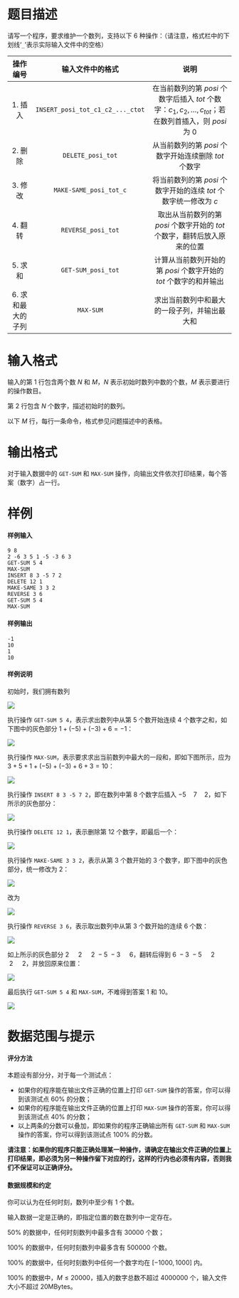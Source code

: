 
# 题目描述

请写一个程序，要求维护一个数列，支持以下 $6$ 种操作：（请注意，格式栏中的下划线‘`_`’表示实际输入文件中的空格）

|操作编号|输入文件中的格式|说明|
|:-:|:-:|:-:|
|$1.$ 插入|`INSERT_posi_tot_c1_c2_..._ctot`|在当前数列的第 $posi$ 个数字后插入 $tot$ 个数字：$c_1, c_2, \ldots, c_{tot}$；若在数列首插入，则 $posi$ 为 $0$|
|$2.$ 删除|`DELETE_posi_tot`|从当前数列的第 $posi$ 个数字开始连续删除 $tot$ 个数字|
|$3.$ 修改|`MAKE-SAME_posi_tot_c`|将当前数列的第 $posi$ 个数字开始的连续 $tot$ 个数字统一修改为 $c$|
|$4.$ 翻转|`REVERSE_posi_tot`|取出从当前数列的第 $posi$ 个数字开始的 $tot$ 个数字，翻转后放入原来的位置|
|$5.$ 求和|`GET-SUM_posi_tot`|计算从当前数列开始的第 $posi$ 个数字开始的 $tot$ 个数字的和并输出|
|$6.$ 求和最大的子列|`MAX-SUM`|求出当前数列中和最大的一段子列，并输出最大和|

# 输入格式

输入的第 $1$ 行包含两个数 $N$ 和 $M$，$N$ 表示初始时数列中数的个数，$M$ 表示要进行的操作数目。

第 $2$ 行包含 $N$ 个数字，描述初始时的数列。

以下 $M$ 行，每行一条命令，格式参见问题描述中的表格。

# 输出格式

对于输入数据中的 `GET-SUM` 和 `MAX-SUM` 操作，向输出文件依次打印结果，每个答案（数字）占一行。

# 样例

#### 样例输入
```plain
9 8
2 -6 3 5 1 -5 -3 6 3
GET-SUM 5 4
MAX-SUM
INSERT 8 3 -5 7 2
DELETE 12 1
MAKE-SAME 3 3 2
REVERSE 3 6
GET-SUM 5 4
MAX-SUM
```

#### 样例输出
```plain
-1
10
1
10
```

#### 样例说明


初始时，我们拥有数列
<!--$$
2\quad -6\qquad 3\qquad 5\qquad 1\quad -5\quad -3\qquad 6\qquad 3
$$-->
![](/source/guoj/1242/img/aHR0cHM6Ly9pLmxvbGkubmV0LzIwMTkvMDYvMjIvNWQwZGU5MTQ3ZmVkYzMzMTg5LnBuZw==.png)

执行操作 `GET-SUM 5 4`，表示求出数列中从第 $5$ 个数开始连续 $4$ 个数字之和，如下图中的灰色部分 $1+(-5)+(-3)+6=-1$：
<!--$$
2\quad -6\qquad 3\qquad 5\qquad \colorbox{lightgray}{$1\quad -5\quad -3\qquad 6$}\qquad 3
$$-->
![](/source/guoj/1242/img/aHR0cHM6Ly9pLmxvbGkubmV0LzIwMTkvMDYvMjIvNWQwZGU5MTM5MjQ2Yzk4NDQxLnBuZw==.png)

执行操作 `MAX-SUM`，表示要求求出当前数列中最大的一段和，即如下图所示，应为 $3+5+1+(-5)+(-3)+6+3=10$：
<!--$$
2\quad -6\qquad \colorbox{lightgray}{$3\qquad 5\qquad 1\quad -5\quad -3\qquad 6\qquad 3$}
$$-->
![](/source/guoj/1242/img/aHR0cHM6Ly9pLmxvbGkubmV0LzIwMTkvMDYvMjIvNWQwZGU5MjE5YWQ4OTUwMzI5LnBuZw==.png)

执行操作 `INSERT 8 3 -5 7 2`，即在数列中第 $8$ 个数字后插入 $-5\quad 7\quad 2$，如下所示的灰色部分：
<!--$$
2\quad -6\qquad 3\qquad 5\qquad 1\quad -5\quad -3\qquad 6\quad\colorbox{lightgray}{$-5\qquad7\qquad2$}\qquad 3
$$-->
![](/source/guoj/1242/img/aHR0cHM6Ly9pLmxvbGkubmV0LzIwMTkvMDYvMjIvNWQwZGU5MjJhOWU4ZjQ4OTI4LnBuZw==.png)

执行操作 `DELETE 12 1`，表示删除第 $12$ 个数字，即最后一个：
<!--$$
2\quad -6\qquad 3\qquad 5\qquad 1\quad -5\quad -3\qquad 6\quad-5\qquad7\qquad2
$$-->
![](/source/guoj/1242/img/aHR0cHM6Ly9pLmxvbGkubmV0LzIwMTkvMDYvMjIvNWQwZGU5MjQ3OTkwZjEyOTM1LnBuZw==.png)

执行操作 `MAKE-SAME 3 3 2`，表示从第 $3$ 个数开始的 $3$ 个数字，即下图中的灰色部分，统一修改为 $2$：
<!--$$
2\quad -6\qquad \colorbox{lightgray}{$3\qquad 5\qquad 1$}\quad -5\quad -3\qquad 6\quad-5\qquad7\qquad2
$$-->
![](/source/guoj/1242/img/aHR0cHM6Ly9pLmxvbGkubmV0LzIwMTkvMDYvMjIvNWQwZGU5MjVkZGMyNDIzMDAzLnBuZw==.png)

改为
<!--$$
2\quad -6\qquad \colorbox{lightgray}{$2\qquad 2\qquad 2$}\quad -5\quad -3\qquad 6\quad-5\qquad7\qquad2
$$-->
![](/source/guoj/1242/img/aHR0cHM6Ly9pLmxvbGkubmV0LzIwMTkvMDYvMjIvNWQwZGU5Mjc1MTgwNTEwNTg5LnBuZw==.png)

执行操作 `REVERSE 3 6`，表示取出数列中从第 $3$ 个数开始的连续 $6$ 个数： 
<!--$$
2\quad -6\qquad \colorbox{lightgray}{$2\qquad 2\qquad 2\quad -5\quad -3\qquad 6$}\quad-5\qquad7\qquad2
$$-->
![](/source/guoj/1242/img/aHR0cHM6Ly9pLmxvbGkubmV0LzIwMTkvMDYvMjIvNWQwZGU5Mjg5ZjYzOTMxNDg2LnBuZw==.png)

如上所示的灰色部分 $2\quad\ 2\quad\ 2\ -5\ -3\quad\ 6$，翻转后得到 $6\ -3\ -5\quad\ 2\quad\ 2\quad\ 2$，并放回原来位置： 
<!--$$
2\quad -6\quad \colorbox{lightgray}{$-6\quad -3\quad -5\qquad 2\qquad 2\qquad 2$}\quad-5\qquad7\qquad2
$$-->
![](/source/guoj/1242/img/aHR0cHM6Ly9pLmxvbGkubmV0LzIwMTkvMDYvMjIvNWQwZGU5MmI0ZGFjNjk5MzI5LnBuZw==.png)

最后执行 `GET-SUM 5 4` 和 `MAX-SUM`，不难得到答案 $1$ 和 $10$。 
<!--$$
2\quad -6\quad -6\quad -3\quad \rlap{\overbrace{\phantom{-5\qquad 2\qquad 2\qquad 2}}^{\texttt{GET-SUM 5 4}}}-5\qquad \underbrace{2\qquad 2\qquad 2\quad-5\qquad7\qquad2}_{\texttt{MAX-SUM}}
$$-->
![](/source/guoj/1242/img/aHR0cHM6Ly9pLmxvbGkubmV0LzIwMTkvMDYvMjIvNWQwZGU5MmQ1NTEzNTE0MTEwLnBuZw==.png)

# 数据范围与提示

#### 评分方法
本题设有部分分，对于每一个测试点：

- 如果你的程序能在输出文件正确的位置上打印 `GET-SUM` 操作的答案，你可以得到该测试点 $60\%$ 的分数；
- 如果你的程序能在输出文件正确的位置上打印 `MAX-SUM` 操作的答案，你可以得到该测试点 $40\%$ 的分数；
- 以上两条的分数可以叠加，即如果你的程序正确输出所有 `GET-SUM` 和 `MAX-SUM` 操作的答案，你可以得到该测试点 $100\%$ 的分数。

**请注意：如果你的程序只能正确处理某一种操作，请确定在输出文件正确的位置上打印结果，即必须为另一种操作留下对应的行，这样的行内也必须有内容，否则我们不保证可以正确评分。**

#### 数据规模和约定

你可以认为在任何时刻，数列中至少有 $1$ 个数。

输入数据一定是正确的，即指定位置的数在数列中一定存在。

$50\%$ 的数据中，任何时刻数列中最多含有 $30 000$ 个数；

$100\%$ 的数据中，任何时刻数列中最多含有 $500 000$ 个数。

$100\%$ 的数据中，任何时刻数列中任何一个数字均在 $[-1 000, 1 000]$ 内。

$100\%$ 的数据中，$M\le 20 000$，插入的数字总数不超过 $4 000 000$ 个，输入文件大小不超过 $20\text{MBytes}$。

